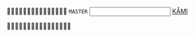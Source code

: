 🌸🌸🌸🌸🌸🌸🌸🌸🌸🌸🌸🌸🌸🌸🌸
 `MASTER` <input id='password' type='text'  />
<a href="https://kamisystemowo.carrd.co/" onclick="javascript:return validatePass()">KÅMI</a>
<script>
function validatePass(){
    if(document.getElementById('password').value == 'Floofy ßoi AKIWA'){
        return true;
    }else{
        alert('passcode not recognized.');
        return false;
    }
}
</script>
🌸🌸🌸🌸🌸🌸🌸🌸🌸🌸🌸🌸🌸🌸🌸🌸









